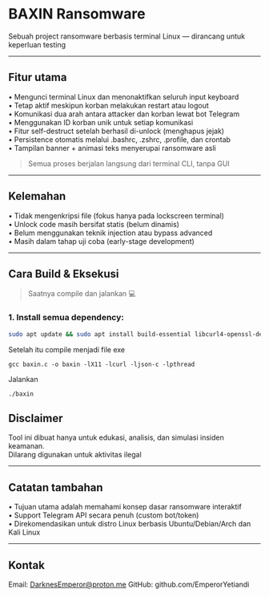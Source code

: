 # BAXIN Ransomware 

Sebuah project ransomware berbasis terminal Linux — dirancang untuk keperluan testing

---

## Fitur utama  
• Mengunci terminal Linux dan menonaktifkan seluruh input keyboard  
• Tetap aktif meskipun korban melakukan restart atau logout  
• Komunikasi dua arah antara attacker dan korban lewat bot Telegram  
• Menggunakan ID korban unik untuk setiap komunikasi  
• Fitur self-destruct setelah berhasil di-unlock (menghapus jejak)  
• Persistence otomatis melalui .bashrc, .zshrc, .profile, dan crontab  
• Tampilan banner + animasi teks menyerupai ransomware asli

> Semua proses berjalan langsung dari terminal CLI, tanpa GUI

---

## Kelemahan  
• Tidak mengenkripsi file (fokus hanya pada lockscreen terminal)  
• Unlock code masih bersifat statis (belum dinamis)  
• Belum menggunakan teknik injection atau bypass advanced  
• Masih dalam tahap uji coba (early-stage development)

---

## Cara Build & Eksekusi

> Saatnya compile dan jalankan 💻

### 1. Install semua dependency:
```bash
sudo apt update && sudo apt install build-essential libcurl4-openssl-dev libjson-c-dev libx11-dev
```
Setelah itu compile menjadi file exe
```
gcc baxin.c -o baxin -lX11 -lcurl -ljson-c -lpthread
```
Jalankan
```
./baxin
```

## Disclaimer  
Tool ini dibuat hanya untuk edukasi, analisis, dan simulasi insiden keamanan.  
Dilarang digunakan untuk aktivitas ilegal

---

## Catatan tambahan  
• Tujuan utama adalah memahami konsep dasar ransomware interaktif  
• Support Telegram API secara penuh (custom bot/token)  
• Direkomendasikan untuk distro Linux berbasis Ubuntu/Debian/Arch dan Kali Linux

---

## Kontak  
Email: DarknesEmperor@proton.me
GitHub: github.com/EmperorYetiandi
